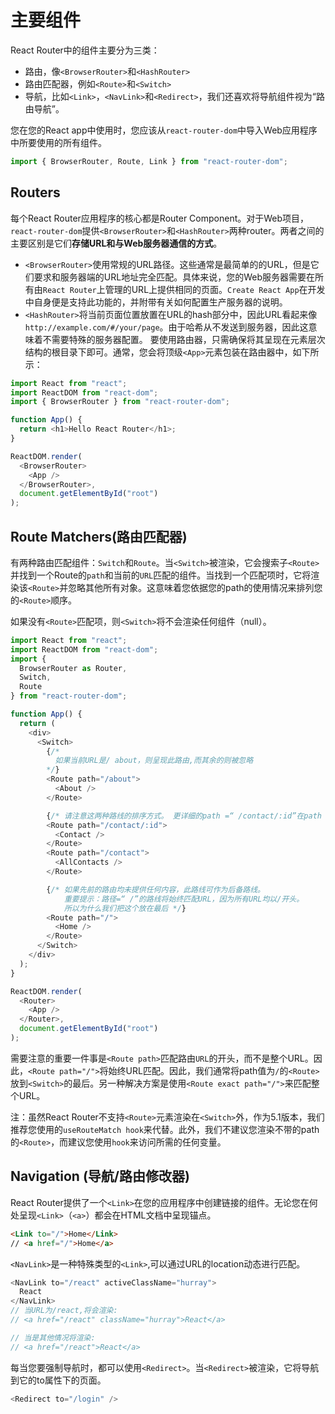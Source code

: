 # 主要组件

React Router中的组件主要分为三类：

- 路由，像`<BrowserRouter>`和`<HashRouter>`
- 路由匹配器，例如`<Route>`和`<Switch>`
- 导航，比如`<Link>`，`<NavLink>`和`<Redirect>`，我们还喜欢将导航组件视为“路由导航”。

您在您的React app中使用时，您应该从`react-router-dom`中导入Web应用程序中所要使用的所有组件。

```javascript
import { BrowserRouter, Route, Link } from "react-router-dom";
```

## Routers

每个React Router应用程序的核心都是Router Component。对于Web项目，`react-router-dom`提供`<BrowserRouter>`和`<HashRouter>`两种router。两者之间的主要区别是它们**存储URL和与Web服务器通信的方式**。

- `<BrowserRouter>`使用常规的URL路径。这些通常是最简单的的URL，但是它们要求和服务器端的URL地址完全匹配。具体来说，您的Web服务器需要在所有由`React Router`上管理的URL上提供相同的页面。`Create React App`在开发中自身便是支持此功能的，并附带有关如何配置生产服务器的说明。
- `<HashRouter>`将当前页面位置放置在URL的hash部分中，因此URL看起来像`http://example.com/#/your/page`。由于哈希从不发送到服务器，因此这意味着不需要特殊的服务器配置。
要使用路由器，只需确保将其呈现在元素层次结构的根目录下即可。通常，您会将顶级`<App>`元素包装在路由器中，如下所示：

```javascript
import React from "react";
import ReactDOM from "react-dom";
import { BrowserRouter } from "react-router-dom";

function App() {
  return <h1>Hello React Router</h1>;
}

ReactDOM.render(
  <BrowserRouter>
    <App />
  </BrowserRouter>,
  document.getElementById("root")
);
```

## Route Matchers(路由匹配器)

有两种路由匹配组件：`Switch`和`Route`。当`<Switch>`被渲染，它会搜索子`<Route>`并找到一个Route的`path`和当前的`URL`匹配的组件。当找到一个匹配项时，它将渲染该`<Route>`并忽略其他所有对象。这意味着您依据您的path的使用情况来排列您的`<Route>`顺序。

如果没有`<Route>`匹配项，则`<Switch>`将不会渲染任何组件（null）。

```javascript
import React from "react";
import ReactDOM from "react-dom";
import {
  BrowserRouter as Router,
  Switch,
  Route
} from "react-router-dom";

function App() {
  return (
    <div>
      <Switch>
        {/*
          如果当前URL是/ about，则呈现此路由,而其余的则被忽略
        */}
        <Route path="/about">
          <About />
        </Route>

        {/* 请注意这两种路线的排序方式。 更详细的path =“ /contact/:id”在path =“/contact”之前，因此匹配此路由时时，将呈现<Contact> */}
        <Route path="/contact/:id">
          <Contact />
        </Route>
        <Route path="/contact">
          <AllContacts />
        </Route>

        {/* 如果先前的路由均未提供任何内容，此路线可作为后备路线。
            重要提示：路径=“ /”的路线将始终匹配URL，因为所有URL均以/开头。
            所以为什么我们把这个放在最后 */}
        <Route path="/">
          <Home />
        </Route>
      </Switch>
    </div>
  );
}

ReactDOM.render(
  <Router>
    <App />
  </Router>,
  document.getElementById("root")
);
```

需要注意的重要一件事是`<Route path>`匹配路由`URL`的开头，而不是整个URL。因此，`<Route path="/">`将始终URL匹配。因此，我们通常将path值为`/`的`<Route>`放到`<Switch>`的最后。另一种解决方案是使用`<Route exact path="/">`来匹配整个URL。

注：虽然React Router不支持`<Route>`元素渲染在`<Switch>`外，作为5.1版本，我们推荐您使用的`useRouteMatch hook`来代替。此外，我们不建议您渲染不带的path的`<Route>`，而建议您使用`hook`来访问所需的任何变量。

## Navigation (导航/路由修改器)

React Router提供了一个`<Link>`在您的应用程序中创建链接的组件。无论您在何处呈现`<Link>`（`<a>`）都会在HTML文档中呈现锚点。

```HTML
<Link to="/">Home</Link>
// <a href="/">Home</a>
```

`<NavLink>`是一种特殊类型的`<Link>`,可以通过URL的location动态进行匹配。

```javascript
<NavLink to="/react" activeClassName="hurray">
  React
</NavLink>
// 当URL为/react,将会渲染:
// <a href="/react" className="hurray">React</a>

// 当是其他情况将渲染:
// <a href="/react">React</a>
```

每当您要强制导航时，都可以使用`<Redirect>`。当`<Redirect>`被渲染，它将导航到它的to属性下的页面。

```javascript
<Redirect to="/login" />
```
